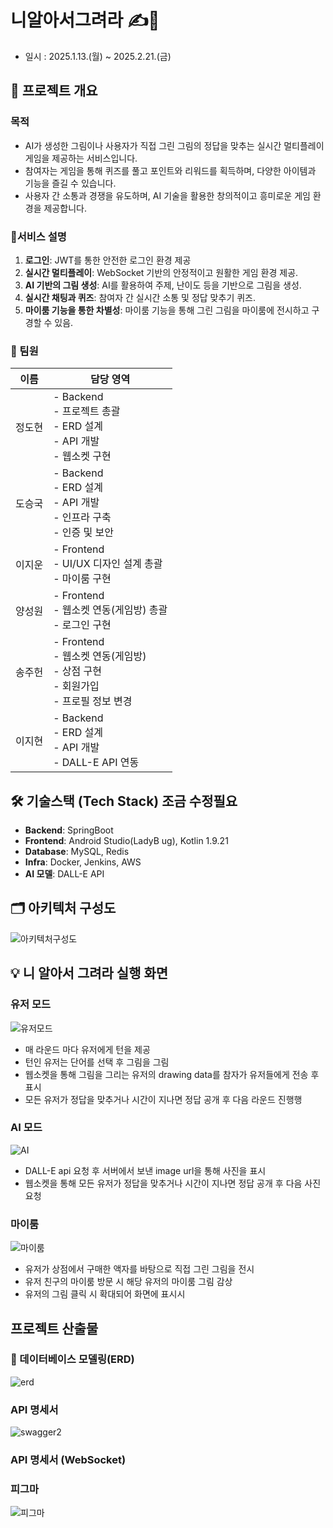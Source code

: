 # 니알아서그려라 ✍️🎨
- 일시 : 2025.1.13.(월)  ~ 2025.2.21.(금)
## 📝 프로젝트 개요

### **목적**

- AI가 생성한 그림이나 사용자가 직접 그린 그림의 정답을 맞추는 실시간 멀티플레이 게임을 제공하는 서비스입니다. 
- 참여자는 게임을 통해 퀴즈를 풀고 포인트와 리워드를 획득하며, 다양한 아이템과 기능을 즐길 수 있습니다. 
- 사용자 간 소통과 경쟁을 유도하며, AI 기술을 활용한 창의적이고 흥미로운 게임 환경을 제공합니다.


### 📱서비스 설명
1. **로그인**: JWT를 통한 안전한 로그인 환경 제공
2. **실시간 멀티플레이**: WebSocket 기반의 안정적이고 원활한 게임 환경 제공.
3. **AI 기반의 그림 생성**:
AI를 활용하여 주제, 난이도 등을 기반으로 그림을 생성.
4. **실시간 채팅과 퀴즈**: 참여자 간 실시간 소통 및 정답 맞추기 퀴즈.
5. **마이룸 기능을 통한 차별성**:
마이룸 기능을 통해 그린 그림을 마이룸에 전시하고 구경할 수 있음.




### 🤝 팀원

| 이름        | 담당 영역                                                  |     
| ----------- | ------------------------------------------------------------ |
| 정도현     | - Backend<br />- 프로젝트 총괄<br />- ERD 설계<br />- API 개발<br />- 웹소켓 구현 | 
| 도승국     | - Backend<br />- ERD 설계<br />- API 개발<br />- 인프라 구축<br />- 인증 및 보안 | 
| 이지운     | - Frontend<br />- UI/UX 디자인 설계 총괄<br />- 마이룸 구현  | 
| 양성원     | - Frontend<br />- 웹소켓 연동(게임방) 총괄<br />- 로그인 구현 | 
| 송주헌     | - Frontend<br />- 웹소켓 연동(게임방)<br />- 상점 구현<br />- 회원가입<br />- 프로필 정보 변경  | 
| 이지현     | - Backend<br />- ERD 설계<br />- API 개발<br />- DALL-E API 연동 | 




## 🛠 기술스택 (Tech Stack) 조금 수정필요
- **Backend**: SpringBoot 
- **Frontend**: Android Studio(LadyB ug), Kotlin 1.9.21
- **Database**: MySQL, Redis
- **Infra**: Docker, Jenkins, AWS
- **AI 모델**: DALL-E API

## 🗂️ 아키텍처 구성도

![아키텍처구성도](/uploads/8391eb9804a1ff07997125d6b8a3c6b1/아키텍처구성도.png)


## 💡 니 알아서 그려라 실행 화면

### 유저 모드

![유저모드](/uploads/ad112655fcf0a344cc02d4eb7035e7db/유저모드.gif)

- 매 라운드 마다 유저에게 턴을 제공
- 턴인 유저는 단어를 선택 후 그림을 그림
- 웹소켓을 통해 그림을 그리는 유저의 drawing data를 참자가 유저들에게 전송 후 표시
- 모든 유저가 정답을 맞추거나 시간이 지나면 정답 공개 후 다음 라운드 진행행 

### AI 모드

![AI](/uploads/7789a659cad39c8da35fd14ddf283ee0/AI.gif)

- DALL-E api 요청 후 서버에서 보낸 image url을 통해 사진을 표시
- 웹소켓을 통해 모든 유저가 정답을 맞추거나 시간이 지나면 정답 공개 후 다음 사진 요청

### 마이룸

![마이룸](/uploads/6278632509a7b062f31f130d7db852d8/마이룸.gif)

- 유저가 상점에서 구매한 액자를 바탕으로 직접 그린 그림을 전시
- 유저 친구의 마이룸 방문 시 해당 유저의 마이룸 그림 감상
- 유저의 그림 클릭 시 확대되어 화면에 표시시

##  프로젝트 산출물

### 💾 데이터베이스 모델링(ERD)

![erd](/uploads/ce7fb96ff3e0c74f8b2cc1d78905c15d/erd.png)

### API 명세서 

![swagger2](/uploads/62aeef9153ee118364f8b01f6ed10e10/swagger2.gif)

### API 명세서 (WebSocket)

### 피그마 


![피그마](/uploads/aed5e45c2b7843126489085a24e34f2c/피그마.png)




 


